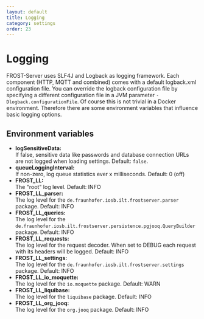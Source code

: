 ```yaml
---
layout: default
title: Logging
category: settings
order: 23
---
```


# Logging

FROST-Server uses SLF4J and Logback as logging framework. Each component (HTTP,
MQTT and combined) comes with a default logback.xml configuration file.
You can override the logback configuration file by specifying a different configuration
file in a JVM parameter `-Dlogback.configurationFile`.
Of course this is not trivial in a Docker environment. Therefore there are some
environment variables that influence basic logging options.

## Environment variables

* **logSensitiveData:**  
  If false, sensitive data like passwords and database connection URLs are not logged when loading settings. Default: `false`.
* **queueLoggingInterval:**  
  If non-zero, log queue statistics ever x milliseconds. Default: 0 (off)
* **FROST_LL:**  
  The "root" log level. Default: INFO
* **FROST_LL_parser:**  
  The log level for the `de.fraunhofer.iosb.ilt.frostserver.parser` package. Default: INFO
* **FROST_LL_queries:**  
  The log level for the `de.fraunhofer.iosb.ilt.frostserver.persistence.pgjooq.QueryBuilder` package. Default: INFO
* **FROST_LL_requests:**  
  The log level for the request decoder. When set to DEBUG each request with its headers will be logged. Default: INFO
* **FROST_LL_settings:**  
  The log level for the `de.fraunhofer.iosb.ilt.frostserver.settings` package. Default: INFO
* **FROST_LL_io_moquette:**  
  The log level for the `io.moquette` package. Default: WARN
* **FROST_LL_liquibase:**  
  The log level for the `liquibase` package. Default: INFO
* **FROST_LL_org_jooq:**  
  The log level for the `org.jooq` package. Default: INFO


